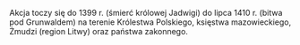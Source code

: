 Akcja toczy się do 1399 r. (śmierć królowej Jadwigi) do lipca 1410 r. (bitwa pod Grunwaldem) na terenie Królestwa Polskiego, księstwa mazowieckiego, Żmudzi (region Litwy) oraz państwa zakonnego.